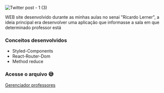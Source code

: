 ![Twitter post - 1 (3)](https://user-images.githubusercontent.com/94193637/188975450-30c572be-82c3-4ce0-8f51-d792302770ed.png)


WEB site desenvolvido durante as minhas aulas no senai "Ricardo Lerner", a ideia principal era desenvolver uma aplicação que informasse 
a sala em que determinado professor está

### Conceitos desenvolvidos
- Styled-Components
- React-Router-Dom
- Method reduce

### Acesse o arquivo :sweat_smile:

<a href=https://gerenciador-ambiente-react.vercel.app/>Gerenciador professores</a>

